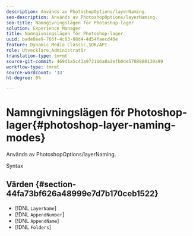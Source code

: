 ```yaml
---
description: Används av PhotoshopOptions/layerNaming.
seo-description: Används av PhotoshopOptions/layerNaming.
seo-title: Namngivningslägen för Photoshop-lager
solution: Experience Manager
title: Namngivningslägen för Photoshop-lager
uuid: bade8ee9-766f-4c03-88d4-4d54faecd40e
feature: Dynamic Media Classic,SDK/API
role: Utvecklare,Administratör
translation-type: tm+mt
source-git-commit: 469d1a5c43a972116a8a2efb0de5708800130a99
workflow-type: tm+mt
source-wordcount: '33'
ht-degree: 0%

---
```



# Namngivningslägen för Photoshop-lager{#photoshop-layer-naming-modes}

Används av PhotoshopOptions/layerNaming.

Syntax

## Värden {#section-44fa73bf626a48999e7d7b170ceb1522}

* [!DNL `LayerName`]
* [!DNL `AppendNumber`]
* [!DNL `AppendName`]
* [!DNL `Folders`]

